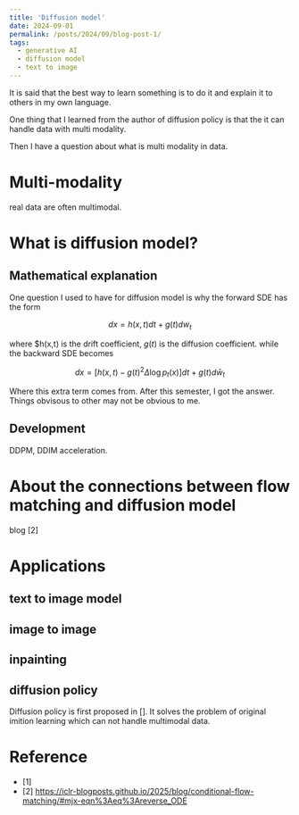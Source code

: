 ```yaml
---
title: 'Diffusion model'
date: 2024-09-01
permalink: /posts/2024/09/blog-post-1/
tags:
  - generative AI
  - diffusion model
  - text to image
---
```


It is said that the best way to learn something is to do it and explain it to others in my own language.

One thing that I learned from the author of diffusion policy is that the it can handle data with multi modality.

Then I have a question about what is multi modality in data.

# Multi-modality
real data are often multimodal.


# What is diffusion model?

## Mathematical explanation
One question I used to have for diffusion model is
why the forward SDE has the form
```math
dx = h(x,t)dt+g(t)dw_t
```
where $h(x,t) is the drift coefficient, $g(t)$ is the diffusion coefficient.
while the backward SDE becomes
```math
dx = [h(x,t)-g(t)^2\Delta \log p_t(x)]dt+g(t)d\bar{w}_t
```
Where this extra term comes from.
After this semester, I got the answer. Things obvisous to other may not be obvious to me.



## Development
DDPM, DDIM acceleration.





# About the connections between flow matching and diffusion model
blog [2]
# Applications
## text to image model


## image to image


## inpainting

## diffusion policy
Diffusion policy is first proposed in [].
It solves the problem of original imition learning which can not handle multimodal data.







# Reference
- [1]
- [2] https://iclr-blogposts.github.io/2025/blog/conditional-flow-matching/#mjx-eqn%3Aeq%3Areverse_ODE

